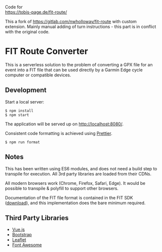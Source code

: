 Code for<br>
<https://tobis-page.de/fit-route/>


This a fork of https://gitlab.com/nwholloway/fit-route with custom extension.
Mainly manual adding of turn instructions - this part is in conflict with the original code.

FIT Route Converter
===================

This is a serverless solution to the problem of converting a GPX file for
an event into a FIT file that can be used directly by a Garmin Edge cycle
computer or compatible devices.

Development
-----------

Start a local server:

```console
$ npm install
$ npm start
```

The application will be served up on <http://localhost:8080/>.

Consistent code formatting is achieved using [Prettier](https://prettier.io/).

```console
$ npm run format
```

Notes
-----

This has been written using ES6 modules, and does not need a build step to
transpile for execution.  All 3rd party libraries are loaded from their CDNs.

All modern browsers work (Chrome, Firefox, Safari, Edge).  It would be possible
to transpile & polyfill to support other browsers.

Documentation of the FIT file format is contained in the FIT SDK
([download](https://www.thisisant.com/resources/fit/)), and this implementation
does the bare minimum required.

Third Party Libraries
---------------------

* [Vue.js](https://vuejs.org/)
* [Bootstrap](https://getbootstrap.com/)
* [Leaflet](https://leafletjs.com/)
* [Font Awesome](https://fontawesome.com/)
